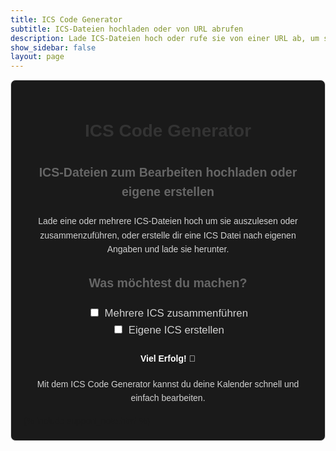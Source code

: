 ```yaml
---
title: ICS Code Generator
subtitle: ICS-Dateien hochladen oder von URL abrufen
description: Lade ICS-Dateien hoch oder rufe sie von einer URL ab, um sie zu bearbeiten oder zusammenzuführen.
show_sidebar: false
layout: page
---
```

<div class="ics-guide">
    <h1 class="ics-title">ICS Code Generator</h1>
    <h2 class="ics-subtitle">ICS-Dateien zum Bearbeiten hochladen oder eigene erstellen</h2>
    <p class="ics-description">
        Lade eine oder mehrere ICS-Dateien hoch um sie auszulesen oder zusammenzuführen, oder erstelle dir eine ICS Datei nach eigenen Angaben und lade sie herunter.
    </p>
    <h2 class="ics-subtitle">Was möchtest du machen?</h2>
    <div class="ics-options">
        <label>
            <input type="checkbox" id="mergeICSCheckbox" onchange="toggleSections()"> Mehrere ICS zusammenführen
        </label>
        <label>
            <input type="checkbox" id="createICSCheckbox" onchange="toggleSections()"> Eigene ICS erstellen
        </label>
    </div>
    <section class="ics-step" id="merge-section" style="display: none;">
        <h3>ICS-Dateien hochladen oder URL verwenden</h3>
        <p>
            Wähle entweder eine oder mehrere <code>.ics</code>-Dateien aus um sie auszulesen bzw. zusammenzuführen.
        </p>
        <form class="ics-file-upload">
            <div class="ics-file-group">
                <label for="file1">ICS Datei 1 (erforderlich):</label>
                <input type="file" id="file1" accept=".ics">
            </div>
            <div class="ics-file-group">
                <label for="file2">ICS Datei 2 (optional):</label>
                <input type="file" id="file2" accept=".ics">
            </div>
            <div class="ics-file-group">
                <label for="file3">ICS Datei 3 (optional):</label>
                <input type="file" id="file3" accept=".ics">
            </div>
            <div class="ics-file-group">
                <label for="file4">ICS Datei 4 (optional):</label>
                <input type="file" id="file4" accept=".ics">
            </div>
            <div class="ics-file-group">
                <label for="file5">ICS Datei 5 (optional):</label>
                <input type="file" id="file5" accept=".ics">
            </div>
            <div class="ics-file-group">
                <label for="file6">ICS Datei 6 (optional):</label>
                <input type="file" id="file6" accept=".ics">
            </div>
            <button type="button" class="ics-button" onclick="mergeICSFiles()">ICS Datei(en) verarbeiten</button>
        </form>
    </section>
    <div id="warning-container" style="display: none;">
        <div class="important-container">
            <h3>❗ Achtung</h3>
            <p>
                Die Bezeichnungen deiner Kalender-Termine beinhalten Ziffern oder Punkte. Eine Bearbeitung dieser Einträge wird empfohlen.
            </p>
        </div>
    </div>
    <section class="ics-step" id="edit-section" style="display: none;">
        <h3>Zusammengeführte ICS-Datei</h3>
        <p>
            Die verarbeiteten Inhalte der ICS-Dateien werden hier angezeigt. Du kannst sie überprüfen und die Daten in die Zwischenablage kopieren oder bearbeiten.
        </p>
        <textarea id="output" rows="20" readonly></textarea>
        <br>
        <button class="ics-button" onclick="copyToClipboard()">In Zwischenablage kopieren</button>
        <button class="ics-button" onclick="editAndDisplayEntries()">Einträge bearbeiten</button>
    </section>
    <section class="ics-step" id="edited-output-section" style="display: none;">
        <h3>Bearbeitete ICS-Datei</h3>
        <textarea id="edited-output" rows="20" readonly></textarea>
        <br>
        <button class="ics-button" onclick="copyEditedToClipboard()">Bearbeitete Datei kopieren</button>
        <button class="ics-button" onclick="downloadEditedICSFile()">Bearbeitete Datei herunterladen</button>
    </section>
<section class="ics-step" id="create-section" style="display: none;">
    <h3>Eigene ICS-Datei erstellen</h3>
    <p>Fülle die Felder aus, um eigene Events zu erstellen und in eine ICS-Datei zu exportieren.</p>
    <p>Mit jedem Klick des Buttons <strong>Event hinzufügen</strong>, werden dein eingetragener Eventname und das Eventdatum deinem gewählten Kalendernamen hinzugefügt</p>
    <p>Wenn alle Einträge getroffen sind, kannst du deinen erstellten ICS-Kalender herunterladen</p>
    <form id="ics-creation-form">
        <div class="ics-file-group">
            <label for="calendarName">Kalendername:</label>
            <input type="text" id="calendarName" placeholder="z.B. Mein Kalender">
        </div>
        <div class="ics-file-group">
            <label for="eventName">Eventname:</label>
            <input type="text" id="eventName" placeholder="z.B. Restabfall">
        </div>
        <div class="ics-file-group">
            <label for="eventDate">Eventdatum:</label>
            <input type="date" id="eventDate" placeholder="tt.mm.jjjj">
        </div>
        <button type="button" class="ics-button" onclick="addEventToICS()">Event hinzufügen</button>
    </form>
    <textarea id="created-ics-output" rows="10" readonly></textarea>
    <br>
    <button class="ics-button" onclick="downloadCreatedICS()">Erstellten Kalender herunterladen</button>
</section>
    <footer class="ics-footer">
        <h4>Viel Erfolg! 🎉</h4>
        <p>Mit dem ICS Code Generator kannst du deine Kalender schnell und einfach bearbeiten.</p>
    </footer>
    {% include support_note.html %}
</div>

<style>
    .ics-guide {
        max-width: 100%;
        margin: auto;
        padding: 20px;
        background-color: #1a1a1a;
        font-family: Arial, sans-serif;
        line-height: 1.6;
        border: 1px solid #ddd;
        border-radius: 8px;
        box-shadow: 0 4px 4px 6px rgba(255, 255, 255, 0.3);
    }
    .ics-title {
        text-align: center;
        color: #333;
        font-size: 2em;
        margin-bottom: 10px;
    }
    .ics-subtitle {
        text-align: center;
        color: #666;
        font-size: 1.4em;
        margin-bottom: 20px;
    }
    .ics-description {
        text-align: center;
        color: #d1d1d1;
        margin-bottom: 20px;
    }
    .ics-step {
        margin-bottom: 20px;
        padding: 15px;
        background-color: #252525;
        border: 1px solid #444;
        border-radius: 8px;
    }
    .ics-step h3 {
        color: #4CAF50;
        font-size: 1.4em;
        margin-bottom: 15px;
        text-align: center;
    }
    .ics-options {
        text-align: center;
        margin-bottom: 20px;
    }

    .ics-options label {
        display: inline-block;
        margin: 0 10px;
        font-size: 1.2em;
        color: #d1d1d1;
        cursor: pointer;
    }

    .ics-options input {
        margin-right: 5px;
    }
    .ics-file-group {
        display: flex;
        flex-direction: column;
        margin-bottom: 15px;
        gap: 8px;
    }
    .ics-file-group label {
        font-weight: bold;
        color: #d1d1d1;
    }
    .ics-file-group input {
        width: 50%;
        padding: 10px;
        font-size: 1em;
        border: 1px solid #ccc;
        border-radius: 4px;
        background-color: #1a1a1a;
        color: #d1d1d1;
    }
    .ics-file-group input:focus {
        outline: none;
        border-color: #4CAF50;
    }
    .ics-file-group input[type="date"] {
        background-color: #ffffff; /* Heller Hintergrund */
        color: #000000; /* Schwarzer Text */
        height: 40px;
        border: 2px solid rgb(0, 0, 0);
        border-radius: 4px;
        padding: 5px 10px;
    }
    .ics-file-group input[type="date"]:focus {
        outline: none;
        border: 2px solid #4CAF50; /* Grün als Fokusfarbe */
    }
    .ics-button {
        padding: 10px 20px;
        font-size: 1em;
        color: #fff;
        background-color: #4CAF50;
        border: none;
        border-radius: 4px;
        cursor: pointer;
        margin-top: 10px;
        width: 100%;
        text-align: center;
    }
    .ics-button:hover {
        background-color: #45a049;
    }
    textarea {
        width: 100%;
        padding: 10px;
        border: 1px solid #ccc;
        border-radius: 4px;
        resize: vertical;
        background-color: #1a1a1a;
        color: #d1d1d1;
        font-family: Arial, sans-serif;
        font-size: 1em;
        line-height: 1.5;
    }
    .ics-footer {
        text-align: center;
        margin-top: 20px;
    }
    .ics-footer h4 {
        color: #ffffff;
    }
    .ics-footer p {
        color: #d1d1d1;
    }
    .important-container {
        background-color: #ff9982;
        padding: 15px;
        border-radius: 8px;
        margin-bottom: 20px;
        border: 1px solid #ff0000;
    }
    .important-container h3 {
        color: #d12700;
        text-shadow: 1px 1px 3px black;
    }
    .important-container p {
        color: #383838;
        font-family: Arial Black;
    }
</style>


<script>
function toggleSections() {
    const mergeCheckbox = document.getElementById('mergeICSCheckbox');
    const createCheckbox = document.getElementById('createICSCheckbox');
    const mergeSection = document.getElementById('merge-section');
    const editSection = document.getElementById('edit-section');
    const createSection = document.getElementById('create-section');

    // Sichtbarkeit basierend auf Checkbox-Zustand
    if (mergeCheckbox.checked) {
        mergeSection.style.display = 'block';
        editSection.style.display = 'block';
    } else {
        mergeSection.style.display = 'none';
        editSection.style.display = 'none';
    }

    if (createCheckbox.checked) {
        createSection.style.display = 'block';
    } else {
        createSection.style.display = 'none';
    }
}

    function mergeICSFiles() {
        const files = [
            document.getElementById('file1').files[0],
            document.getElementById('file2').files[0],
            document.getElementById('file3').files[0],
            document.getElementById('file4').files[0],
            document.getElementById('file5').files[0],
            document.getElementById('file6').files[0],
        ];
    
        const validFiles = files.filter(file => file);
    
        if (validFiles.length === 0) {
            alert("Bitte mindestens eine ICS-Datei hochladen.");
            return;
        }
    
        const readers = validFiles.map(file => {
            const reader = new FileReader();
            reader.readAsText(file);
            return reader;
        });
    
        Promise.all(
            readers.map(
                reader =>
                    new Promise(resolve => {
                        reader.onload = () => resolve(reader.result);
                    })
            )
        ).then(results => {
            const mergedData = results.join("\n");
            const lines = mergedData.split("\n");
            const warningContainer = document.getElementById('warning-container');
    
            let containsInvalidSummary = false;
    
            const processedLines = lines.map((line) => {
                if (line.startsWith("SUMMARY")) {
                    const index = line.indexOf(":");
                    if (index !== -1) {
                        const summaryContent = line.substring(index + 1).trim(); // Inhalt nach dem ersten Doppelpunkt
                        if (/\d|\./.test(summaryContent)) { // Prüft auf Ziffern oder Punkte
                            containsInvalidSummary = true;
                        }
                    }
                }
                return line;
            });
    
            // Zeigt die Warnung an, falls ungültige Einträge gefunden werden
            if (containsInvalidSummary) {
                warningContainer.style.display = "block";
            } else {
                warningContainer.style.display = "none";
            }
    
            document.getElementById('output').value = processedLines.join("\n");
        });
    }

    function copyToClipboard() {
        const output = document.getElementById('output');
        output.select();
        document.execCommand('copy');
        alert('ICS-Datei in die Zwischenablage kopiert!');
    }

    function editAndDisplayEntries() {
        const icsData = document.getElementById('output').value;
    
        if (!icsData) {
            alert("Keine ICS-Daten verfügbar. Bitte zuerst eine Datei verarbeiten.");
            return;
        }
    
        const lines = icsData.split("\n");
        const editedLines = lines.map(line => {
            if (line.startsWith("SUMMARY")) {
                const index = line.indexOf(":");
                if (index !== -1) {
                    const originalSummary = line.substring(index + 1).trim(); // Inhalt nach dem ersten Doppelpunkt
                    const cleanedSummary = originalSummary.replace(/[0-9.\s]/g, ""); // Entferne Ziffern, Punkte und Leerzeichen
                    return `SUMMARY:${cleanedSummary}`; // Ersetze SUMMARY_xyz mit SUMMARY:
                }
            }
            return line; // Unveränderte Zeilen zurückgeben
        });
    
        const editedOutput = document.getElementById('edited-output');
        editedOutput.value = editedLines.join("\n");
        document.getElementById('edited-output-section').style.display = 'block';
    }

    function copyEditedToClipboard() {
        const editedOutput = document.getElementById('edited-output');
        editedOutput.select();
        document.execCommand('copy');
        alert('Bearbeitete ICS-Daten in die Zwischenablage kopiert!');
    }

    function downloadEditedICSFile() {
        const editedOutput = document.getElementById('edited-output').value;

        if (!editedOutput) {
            alert("Keine bearbeiteten ICS-Daten verfügbar.");
            return;
        }

        const blob = new Blob([editedOutput], { type: 'text/calendar' });
        const url = URL.createObjectURL(blob);

        const link = document.createElement('a');
        link.href = url;
        link.download = 'bearbeitete_kalender.ics';
        document.body.appendChild(link);

        link.click();

        document.body.removeChild(link);
        URL.revokeObjectURL(url);
    }

let icsContent = "";

function addEventToICS() {
    const calendarName = document.getElementById('calendarName').value || "Mein Kalender";
    const eventName = document.getElementById('eventName').value || "Unbekanntes Event";
    const eventDate = document.getElementById('eventDate').value;

    if (!eventDate) {
        alert("Bitte ein Datum für das Event auswählen.");
        return;
    }

    if (!icsContent) {
        icsContent = `BEGIN:VCALENDAR
VERSION:2.0
PRODID:${calendarName}
`;
    }

    const eventEntry = `BEGIN:VEVENT
SUMMARY:${eventName}
DTSTART;VALUE=DATE:${eventDate.replace(/-/g, "")}
DESCRIPTION:${eventName}
END:VEVENT
`;

    icsContent += eventEntry;

    // Zeige den aktuellen Inhalt der ICS-Datei im Textfeld an
    document.getElementById('created-ics-output').value = `${icsContent}END:VCALENDAR`;
}

function downloadCreatedICS() {
    const calendarName = document.getElementById('calendarName').value || "Mein Kalender";
    const finalICSContent = `${icsContent}END:VCALENDAR`;

    const blob = new Blob([finalICSContent], { type: 'text/calendar' });
    const url = URL.createObjectURL(blob);

    const link = document.createElement('a');
    link.href = url;
    link.download = `${calendarName}.ics`;
    document.body.appendChild(link);

    link.click();

    document.body.removeChild(link);
    URL.revokeObjectURL(url);
}

</script>
